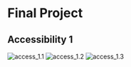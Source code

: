 # Final Project

## Accessibility 1
![access_1.1](https://xingyu-wang02.github.io/DATA-100/pictures/a11.png)
![access_1.2](https://xingyu-wang02.github.io/DATA-100/pictures/a12.png)
![access_1.3](https://xingyu-wang02.github.io/DATA-100/pictures/a13.png)
